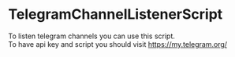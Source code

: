 # TelegramChannelListenerScript
To listen telegram channels you can use this script.
<br>
To have api key and script you should visit https://my.telegram.org/ 
